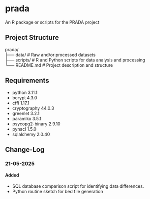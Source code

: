 # prada
An R package or scripts for the PRADA project

## Project Structure
prada/  
├── data/       # Raw and/or processed datasets  
├── scripts/    # R and Python scripts for data analysis and processing  
└── README.md   # Project description and structure 

## Requirements
- python 3.11.1
- bcrypt 4.3.0  
- cffi 1.17.1  
- cryptography 44.0.3  
- greenlet 3.2.1  
- paramiko 3.5.1  
- psycopg2-binary 2.9.10  
- pynacl 1.5.0  
- sqlalchemy 2.0.40  



## Change-Log 
### 21-05-2025
#### Added
- SQL database comparison script for identifying data differences.
- Python routine sketch for bed file generation
